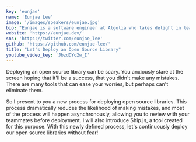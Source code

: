 ```yaml
---
key: 'eunjae'
name: 'Eunjae Lee'
image: '/images/speakers/eunjae.jpg'
bio: "Eunjae is a software engineer at Algolia who takes delight in learning something new. Born and raised in Korea, he moved to Singapore in 2017, and then to Paris in 2019. He's happy to be surrounded by good colleagues at Algolia."
website: 'https://eunjae.dev/'
sns: 'https://twitter.com/eunjae_lee'
github: 'https://github.com/eunjae-lee/'
title: "Let's Deploy an Open Source Library"
youtube_video_key: 'JbzdDYo2w_I'
---
```


Deploying an open source library can be scary. You anxiously stare at the screen hoping that it'll be a success, that you didn't make any mistakes. There are many tools that can ease your worries, but perhaps can't eliminate them.

So I present to you a new process for deploying open source libraries. This process dramatically reduces the likelihood of making mistakes, and most of the process will happen asynchronously, allowing you to review with your teammates before deployment. I will also introduce Ship.js, a tool created for this purpose. With this newly defined process, let's continuously deploy our open source libraries without fear!

